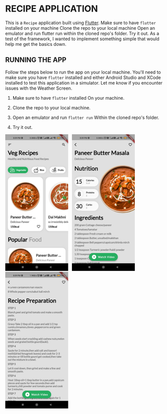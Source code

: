 # **RECIPE APPLICATION**

This is a `Recipe`  application 
built using [Flutter](https://docs.flutter.dev/). Make sure to have `flutter` installed on your machine
Clone the repo to your local machine
Open an emulator and run flutter run within the cloned repo's folder.
Try it out. As a test of the 
framework, I wanted to implement something
simple that would help me get the basics down.



## **RUNNING THE APP**

Follow the steps below to run the app 
on your local machine. You'll need to
make sure you have `flutter` installed
and either Android Studio and XCode
installed to test this application in
a simulator. Let me know if you
encounter issues with the 
Weather Screen. 

1. Make sure to have `flutter` installed 
   On your machine.
       
 2. Clone the repo to your local machine.
      
 3. Open an emulator and run `flutter run`
    Within the cloned repo's folder.

 4. Try it out.

<p float= "left" >

<img src = "screenshot/1637937625132.jpg" width ="200">
&nbsp 
<img src = "screenshot/1637937625125.jpg" width ="200">
&nbsp 
<img src = "screenshot/1637937625115.jpg" width ="200">
</p>
